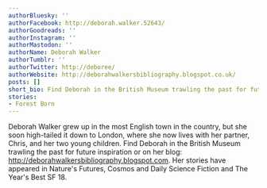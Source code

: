 ```yaml
---
authorBluesky: ''
authorFacebook: http://deborah.walker.52643/
authorGoodreads: ''
authorInstagram: ''
authorMastodon: ''
authorName: Deborah Walker
authorTumblr: ''
authorTwitter: http://deboree/
authorWebsite: http://deborahwalkersbibliography.blogspot.co.uk/
posts: []
short_bio: Find Deborah in the British Museum trawling the past for future inspiration.
stories:
- Forest Born
---
```


Deborah Walker grew up in the most English town in the country, but she soon high-tailed it down to London, where she now lives with her partner, Chris, and her two young children. Find Deborah in the British Museum trawling the past for future inspiration or on her blog: http://deborahwalkersbibliography.blogspot.com. Her stories have appeared in Nature's Futures, Cosmos and Daily Science Fiction and The Year's Best SF 18.